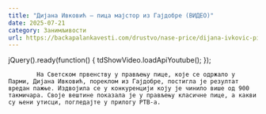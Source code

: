 ```yaml
---
title: "Дијана Ивковић – пица мајстор из Гајдобре (ВИДЕО)"
date: 2025-07-21
category: Занимљивости
url: https://backapalankavesti.com/drustvo/nase-price/dijana-ivkovic-pica-majstor-iz-gajdobre-video/
---
```


jQuery().ready(function() {
                            tdShowVideo.loadApiYoutube(); 
                        });
                        
                    
            На Светском првенству у прављењу пице, које се одржало у Парми, Дијана Ивковић, пореклом из Гајдобре, постигла је резултат вредан пажње. Издвојила се у конкуренцији коју је чинило више од 900 такмичара. Своје вештине показала је у прављењу класичне пице, а какви су њени утисци, погледајте у прилогу РТВ-а.
